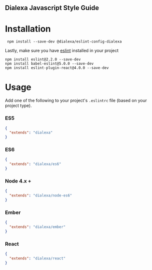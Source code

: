 Dialexa Javascript Style Guide
---

# Installation

```
 npm install --save-dev @dialexa/eslint-config-dialexa
```

Lastly, make sure you have [eslint](http://eslint.org) installed in your project

```
npm install eslint@2.2.0 --save-dev
npm install babel-eslint@5.0.0 --save-dev
npm install eslint-plugin-react@4.0.0 --save-dev
```


# Usage

Add one of the following to your project's `.eslintrc` file (based on your project type).

### ES5

```json
{
  "extends": "dialexa"
}
```

### ES6

```json
{
  "extends": "dialexa/es6"
}
```

### Node 4.x +

```json
{
  "extends": "dialexa/node-es6"
}
```

### Ember
```json
{
  "extends": "dialexa/ember"
}
```

### React
```json
{
  "extends": "dialexa/react"
}
```
